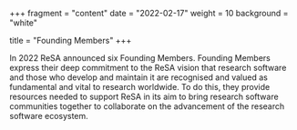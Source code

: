 +++
fragment = "content"
date = "2022-02-17"
weight = 10
background = "white"

title = "Founding Members"
+++

In 2022 ReSA announced six Founding Members. Founding Members express their deep commitment to the ReSA vision that research software
and those who develop and maintain it are recognised and valued as fundamental and vital to research worldwide. To do this, they provide
resources needed to support ReSA in its aim to bring research software communities together to collaborate on the advancement of the
research software ecosystem.

